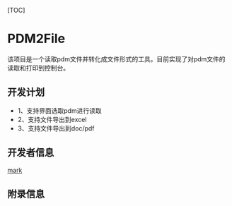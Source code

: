 [TOC]
# PDM2File

该项目是一个读取pdm文件并转化成文件形式的工具。目前实现了对pdm文件的读取和打印到控制台。

## 开发计划

+ 1、支持界面选取pdm进行读取 
+ 2、支持文件导出到excel
+ 3、支持文件导出到doc/pdf

## 开发者信息

[mark](maliqianglyg@163.com '联系我')


## 附录信息